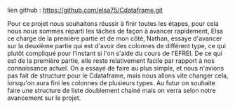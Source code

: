 lien github : https://github.com/elsa75/Cdataframe.git

Pour ce projet nous souhaitons réussir à finir toutes les étapes, pour cela nous nous sommes réparti les tâches de façon à avancer rapidement, Elsa ce charge de la première partie et de mon côté,
Nathan, essaye d'avancer sur la deuxième partie qui est d'avoir des colonnes de différent type, ce qui plutôt compliqué pour l'instant si l'on s'aide du cours de l'EFREI. De ce qui est de la première partie, elle reste relativement facile par rapport à nos connaissance actuel.
On a essayé de faire au plus simple, et nous n'avions pas fait de structure pour le Cdataframe, mais nous allons vite changer cela, lorsqu'on aura fini les colonnes de plusieurs types.
Au futur on souhaite faire une structure de liste doublement chainé mais on verra selon notre avancement sur le projet.


